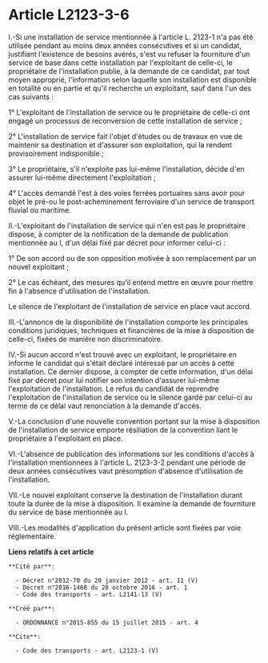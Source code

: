 # Article L2123-3-6

I.-Si une installation de service mentionnée à l'article L. 2123-1 n'a pas été utilisée pendant au moins deux années
consécutives et si un candidat, justifiant l'existence de besoins avérés, s'est vu refuser la fourniture d'un service de base
dans cette installation par l'exploitant de celle-ci, le propriétaire de l'installation publie, à la demande de ce candidat,
par tout moyen approprié, l'information selon laquelle son installation est disponible en totalité ou en partie et qu'il
recherche un exploitant, sauf dans l'un des cas suivants : 

1° L'exploitant de l'installation de service ou le propriétaire de celle-ci ont engagé un processus de reconversion de cette
installation de service ; 

2° L'installation de service fait l'objet d'études ou de travaux en vue de maintenir sa destination et d'assurer son
exploitation, qui la rendent provisoirement indisponible ; 

3° Le propriétaire, s'il n'exploite pas lui-même l'installation, décide d'en assurer lui-même directement l'exploitation ; 

4° L'accès demandé l'est à des voies ferrées portuaires sans avoir pour objet le pré-ou le post-acheminement ferroviaire d'un
service de transport fluvial ou maritime. 

II.-L'exploitant de l'installation de service qui n'en est pas le propriétaire dispose, à compter de la notification de la
demande de publication mentionnée au I, d'un délai fixé par décret pour informer celui-ci : 

1° De son accord ou de son opposition motivée à son remplacement par un nouvel exploitant ; 

2° Le cas échéant, des mesures qu'il entend mettre en œuvre pour mettre fin à l'absence d'utilisation de l'installation. 

Le silence de l'exploitant de l'installation de service en place vaut accord. 

III.-L'annonce de la disponibilité de l'installation comporte les principales conditions juridiques, techniques et
financières de la mise à disposition de celle-ci, fixées de manière non discriminatoire. 

IV.-Si aucun accord n'est trouvé avec un exploitant, le propriétaire en informe le candidat qui s'était déclaré intéressé par
un accès à cette installation. Ce dernier dispose, à compter de cette information, d'un délai fixé par décret pour lui
notifier son intention d'assurer lui-même l'exploitation de l'installation. Le refus du candidat de reprendre l'exploitation
de l'installation de service ou le silence gardé par celui-ci au terme de ce délai vaut renonciation à la demande d'accès. 

V.-La conclusion d'une nouvelle convention portant sur la mise à disposition de l'installation de service emporte résiliation
de la convention liant le propriétaire à l'exploitant en place. 

VI.-L'absence de publication des informations sur les conditions d'accès à l'installation mentionnées à l'article L. 2123-3-2
pendant une période de deux années consécutives vaut présomption d'absence d'utilisation de l'installation. 

VII.-Le nouvel exploitant conserve la destination de l'installation durant toute la durée de la mise à disposition. Il
examine la demande de fourniture du service de base mentionnée au I. 

VIII.-Les modalités d'application du présent article sont fixées par voie réglementaire.

**Liens relatifs à cet article**

	**Cité par**:

	  - Décret n°2012-70 du 20 janvier 2012 - art. 11 (V)
	  - Décret n°2016-1468 du 28 octobre 2016 - art. 1
	  - Code des transports - art. L2141-13 (V)

	**Créé par**:

	  - ORDONNANCE n°2015-855 du 15 juillet 2015 - art. 4

	**Cite**:

	  - Code des transports - art. L2123-1 (V)
